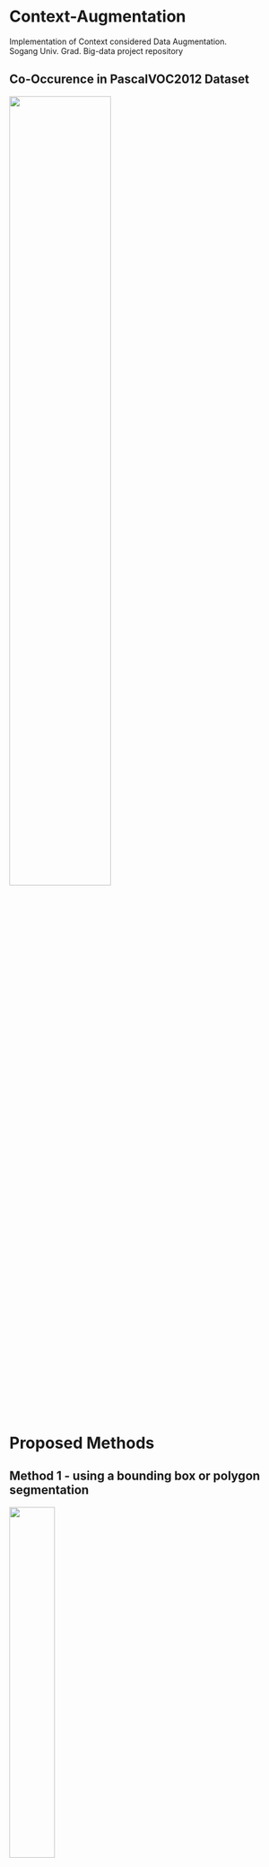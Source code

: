 # Context-Augmentation
Implementation of Context considered Data Augmentation. <br>
Sogang Univ. Grad. Big-data project repository

## Co-Occurence in PascalVOC2012 Dataset
<img width="60%" src="https://user-images.githubusercontent.com/81060548/196676003-8572462f-b726-4254-92a2-86694d7ba197.png"/>

# Proposed Methods

## Method 1 - using a bounding box or polygon segmentation
<img width="40%" src="https://user-images.githubusercontent.com/81060548/196677700-6043b838-4b98-44f1-b88a-6770d684f0c5.png"/>

## Method 2 - image to patch level
<img width="40%" src="https://user-images.githubusercontent.com/81060548/196677869-f73b9882-e4da-4509-9b0c-8d80e424993b.png"/>

# Project Architecture
```shell
├─augmentation.py         # method1, method2, zero co-occurence pair 를 위한 함수 
├─dataset.py              
├─main.py
├─models.py              
├─requirements.txt       
├─utils.py                   
└─README.md
```

## augmentation.py
- Pascal VOC 2012에서 co-occurance가 0인 category pair에서 랜덤으로 이미지를 선택해서 1장씩 augmentation하는 로직까지 완성
- patch 단위로 붙히는 method 2 완성

## Dataset Overview
- To train a CNN model, we use VOC2012 trainval dataset
- To test a CNN model, we use VOC2007 test dataset

## Model Settig
- We leverage Resnet-18, Resnet-50, Resnet-101 to test our augmentation method.
- Two major options for model, which are from scratch and from pre-trained weights on ImageNet.
- To measure our augmentation method properly, It needs to be measured by class-by-class mAP.

## How to Use
- If you want to apply the original setting, just use train.sh as a script
- For modifying other options, you can make a script as below.
```
python3 main.py --lr 0.001 \
                --batch-size 64 \
                --scheduler cosine \
                --criterion BCE \
                --device cuda:0 \
                --method1 \
                --project-name context \
                --save-dir runs/method1
```

## ToDo
- [ ] Apply minimum selection algorithm on datalaader [dataloader - method 1]
- [ ] Visualize co-occurrence matrix every epoch [main - epoch]
- [ ] Compare unrel_matrix and performances [evaluate heuristically]